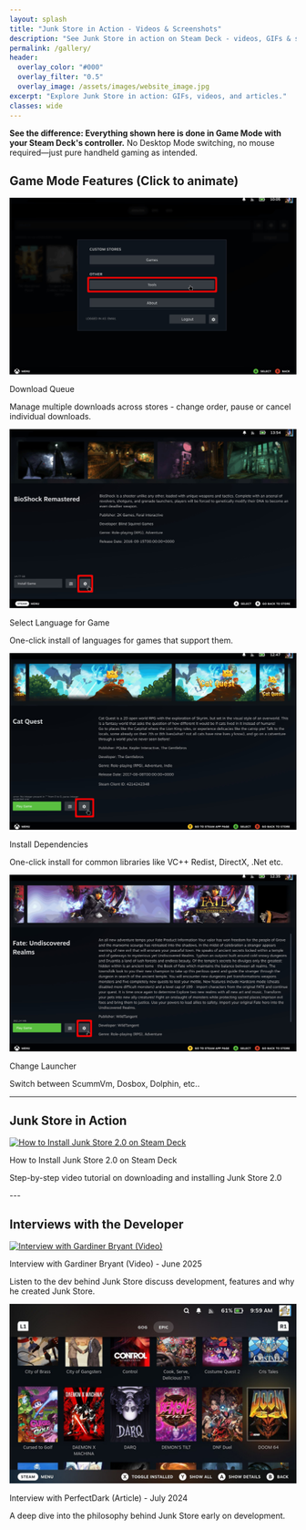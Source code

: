 ```yaml
---
layout: splash
title: "Junk Store in Action - Videos & Screenshots"
description: "See Junk Store in action on Steam Deck - videos, GIFs & screenshots. Everything done in Game Mode, no Desktop Mode required."
permalink: /gallery/
header:
  overlay_color: "#000"
  overlay_filter: "0.5"
  overlay_image: /assets/images/website_image.jpg
excerpt: "Explore Junk Store in action: GIFs, videos, and articles."
classes: wide
---
```

<div class="spacer mt-4"></div>

**See the difference: Everything shown here is done in Game Mode with your Steam Deck's controller.** No Desktop Mode switching, no mouse required—just pure handheld gaming as intended.

<!-- Animated GIFs Section -->
<h2>Game Mode Features (Click to animate)</h2>
<div class="media-grid">

  <div class="media-item">
    <img 
      class="gif-click" 
      src="/assets/images/jspro/gallery/download-still.jpg" 
      data-gif="/assets/images/jspro/gallery/download.webm" 
      alt="Cloud saves" 
      data-still="/assets/images/jspro/gallery/download-still.jpg"
      loading="lazy"
    >
    <p class="caption-title">Download Queue</p>
    <p class="caption">Manage multiple downloads across stores - change order, pause or cancel individual downloads.</p>
  </div>

  <div class="media-item">
    <img 
      class="gif-click" 
      src="/assets/images/jspro/gallery/language-still.jpg" 
      data-gif="/assets/images/jspro/gallery/languageselection.webm" 
      alt="Install dependencies" 
      data-still="/assets/images/jspro/gallery/language-still.jpg"
      loading="lazy"
    >
    <p class="caption-title">Select Language for Game</p>
    <p class="caption">One-click install of languages for games that support them.</p>
  </div>


  <div class="media-item">
    <img 
      class="gif-click" 
      src="/assets/images/jspro/gallery/dependencies-still.jpg" 
      data-gif="/assets/images/jspro/gallery/dependencies.webm" 
      alt="Install dependencies" 
      data-still="/assets/images/jspro/gallery/dependencies-still.jpg"
      loading="lazy"
    >
    <p class="caption-title">Install Dependencies</p>
    <p class="caption">One-click install for common libraries like VC++ Redist, DirectX, .Net etc.</p>
  </div>

  <div class="media-item">
    <img 
      class="gif-click" 
      src="/assets/images/jspro/gallery/changelauncher-still.jpg" 
      data-gif="/assets/images/jspro/gallery/changelauncher.webm" 
      alt="Change launcher" 
      data-still="/assets/images/jspro/gallery/changelauncher-still.jpg"
      loading="lazy"
    >
    <p class="caption-title">Change Launcher</p>
    <p class="caption">Switch between ScummVm, Dosbox, Dolphin, etc..</p>
  </div>

</div>

---

<!-- Junk Store in Action Section -->
<h2>Junk Store in Action</h2>
<div class="media-grid">

 <div class="media-item">
  <a href="https://youtu.be/kDKQyL5iLSg" target="_blank" rel="noopener noreferrer">
    <img src="https://img.youtube.com/vi/kDKQyL5iLSg/hqdefault.jpg" alt="How to Install Junk Store 2.0 on Steam Deck" loading="lazy">
  </a>
  <p class="caption-title">How to Install Junk Store 2.0 on Steam Deck</p>
  <p class="caption">Step-by-step video tutorial on downloading and installing Junk Store 2.0</p>
</div>


</div>
---

<!-- Video & Article Section -->
<h2>Interviews with the Developer</h2>
<div class="media-grid">

  <div class="media-item">
    <a href="https://youtu.be/iRVFqHGkqio?si=H3RnIVYtWN6vxsaC" target="_blank" rel="noopener noreferrer">
      <img src="https://img.youtube.com/vi/iRVFqHGkqio/hqdefault.jpg" alt="Interview with Gardiner Bryant (Video)" loading="lazy">
    </a>
    <p class="caption-title">Interview with Gardiner Bryant (Video) - June 2025</p>
    <p class="caption">Listen to the dev behind Junk Store discuss development, features and why he created Junk Store.</p>
  </div>

  <div class="media-item">
    <a href="https://gardinerbryant.com/an-interview-with-the-dev-behind-junk-store/" target="_blank" rel="noopener noreferrer">
      <img src="/assets/images/JSInstall/Doom 64.jpeg" alt="Interview with Gardiner Bryant (Article)" loading="lazy">
    </a>
    <p class="caption-title">Interview with PerfectDark (Article) - July 2024</p>
    <p class="caption">A deep dive into the philosophy behind Junk Store early on development.</p>
  </div>

</div>

<script>
document.addEventListener("DOMContentLoaded", function () {
  const imgs = document.querySelectorAll(".gif-click");

  function unzoomAll() {
    // Remove close button if it exists
    const closeBtn = document.querySelector('.close-btn');
    if (closeBtn) {
      closeBtn.remove();
    }
    
    // Handle videos - convert back to images
    document.querySelectorAll('video.gif-click.zoomed').forEach(video => {
      const stillSrc = video.getAttribute("data-still");
      const gifSrc = video.getAttribute("data-gif");
      const altText = video.getAttribute("alt");
      video.outerHTML = `<img class="gif-click" src="${stillSrc}" data-gif="${gifSrc}" alt="${altText}" data-still="${stillSrc}">`;
    });
    
    // Handle regular images
    document.querySelectorAll('.gif-click').forEach(img => {
      img.classList.remove("zoomed");
      if (img.tagName === 'IMG') {
        img.src = img.getAttribute("data-still");
      }
    });
    
    // Re-attach event listeners after DOM changes
    attachClickListeners();
  }

  function attachClickListeners() {
    const currentImgs = document.querySelectorAll(".gif-click");
    currentImgs.forEach(img => {
      img.removeEventListener("click", handleClick); // Remove existing listeners
      img.addEventListener("click", handleClick);
    });
  }

  function handleClick(e) {
    e.stopPropagation();
    const img = e.target;
    const isZoomed = img.classList.contains("zoomed");

    // Unzoom all first
    unzoomAll();

    if (!isZoomed) {
      // Zoom this one and switch to video
      const videoSrc = img.getAttribute("data-gif");
      const stillSrc = img.getAttribute("data-still");
      const altText = img.getAttribute("alt");
      
      img.outerHTML = `<video class="gif-click zoomed" autoplay muted loop playsinline data-gif="${videoSrc}" alt="${altText}" data-still="${stillSrc}">
        <source src="${videoSrc}" type="video/webm">
        <img src="${stillSrc}" alt="${altText}">
      </video>`;
      
      // Add close button separately, outside the scaled container
      const closeBtn = document.createElement('button');
      closeBtn.className = 'close-btn';
      closeBtn.innerHTML = '&times;';
      document.body.appendChild(closeBtn);
      
      // Re-attach listeners immediately after creating the video
      setTimeout(() => {
        attachClickListeners();
        // Add close button listener
        closeBtn.addEventListener('click', (e) => {
          e.stopPropagation();
          unzoomAll();
        });
      }, 0);
    }
  }

  // Initial attachment
  attachClickListeners();

  // Click anywhere else closes all zooms
  document.addEventListener("click", () => {
    unzoomAll();
  });
});
</script>
